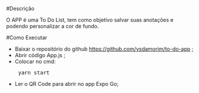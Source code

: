 #Descrição 

O APP é uma To Do List, tem como objetivo salvar suas anotações e podendo personalizar a cor de fundo.

#Como Executar

- Baixar o repositório do github https://github.com/vsdamorim/to-do-app ;
- Abrir código App.js ;
- Colocar no cmd: <pre> yarn start
- Ler o QR Code para abrir no app Expo Go;
